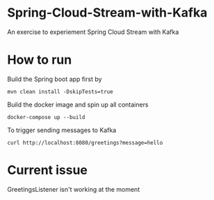 # Spring-Cloud-Stream-with-Kafka

An exercise to experiement Spring Cloud Stream with Kafka

# How to run

Build the Spring boot app first by
```
mvn clean install -DskipTests=true
```

Build the docker image and spin up all containers
```
docker-compose up --build
```

To trigger sending messages to Kafka
```
curl http://localhost:8080/greetings?message=hello
```

# Current issue
GreetingsListener isn't working at the moment